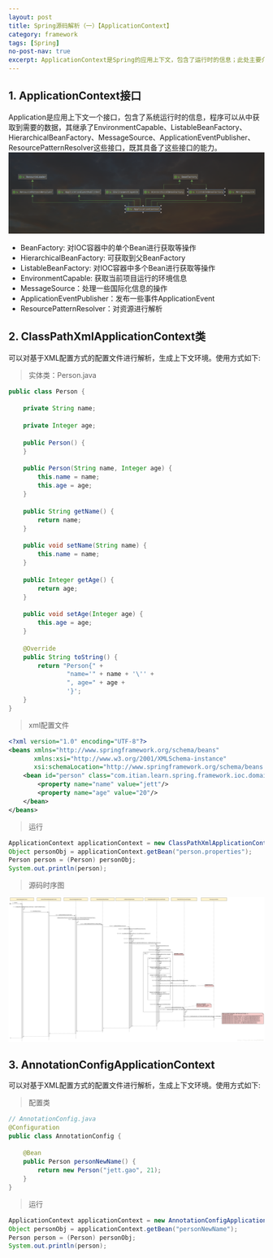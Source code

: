 ```yaml
---
layout: post
title: Spring源码解析（一）【ApplicationContext】
category: framework
tags: [Spring]
no-post-nav: true
excerpt: ApplicationContext是Spring的应用上下文，包含了运行时的信息；此处主要介绍ClassPathXmlApplicationContext和AnnotationConfigApplicationContext。
---
```


## 1. ApplicationContext接口

Application是应用上下文一个接口，包含了系统运行时的信息，程序可以从中获取到需要的数据，其继承了EnvironmentCapable、ListableBeanFactory、HierarchicalBeanFactory、MessageSource、ApplicationEventPublisher、ResourcePatternResolver这些接口，既其具备了这些接口的能力。
![ApplicationContext继承图](/assets/images/posts/java/spring/framework/source/2020-05-06-1/application_context.png)


* BeanFactory: 对IOC容器中的单个Bean进行获取等操作
* HierarchicalBeanFactory: 可获取到父BeanFactory
* ListableBeanFactory: 对IOC容器中多个Bean进行获取等操作
* EnvironmentCapable: 获取当前项目运行的环境信息
* MessageSource：处理一些国际化信息的操作
* ApplicationEventPublisher：发布一些事件ApplicationEvent
* ResourcePatternResolver：对资源进行解析


## 2. ClassPathXmlApplicationContext类

可以对基于XML配置方式的配置文件进行解析，生成上下文环境。使用方式如下:

> 实体类：Person.java

```java
public class Person {

    private String name;

    private Integer age;

    public Person() {
    }

    public Person(String name, Integer age) {
        this.name = name;
        this.age = age;
    }

    public String getName() {
        return name;
    }

    public void setName(String name) {
        this.name = name;
    }

    public Integer getAge() {
        return age;
    }

    public void setAge(Integer age) {
        this.age = age;
    }

    @Override
    public String toString() {
        return "Person{" +
                "name='" + name + '\'' +
                ", age=" + age +
                '}';
    }
}
```

> xml配置文件

```xml
<?xml version="1.0" encoding="UTF-8"?>
<beans xmlns="http://www.springframework.org/schema/beans"
       xmlns:xsi="http://www.w3.org/2001/XMLSchema-instance"
       xsi:schemaLocation="http://www.springframework.org/schema/beans http://www.springframework.org/schema/beans/spring-beans.xsd">
    <bean id="person" class="com.itian.learn.spring.framework.ioc.domain.Person">
        <property name="name" value="jett"/>
        <property name="age" value="20"/>
    </bean>
</beans>
```



> 运行

```java
ApplicationContext applicationContext = new ClassPathXmlApplicationContext("beans.xml");
Object personObj = applicationContext.getBean("person.properties");
Person person = (Person) personObj;
System.out.println(person);
```

> 源码时序图

![ClassPathXmlApplicationContext时序图](/assets/images/posts/java/spring/framework/source/2020-05-06-1/classpathxmlapplication_1.png)



## 3. AnnotationConfigApplicationContext

可以对基于XML配置方式的配置文件进行解析，生成上下文环境。使用方式如下:

> 配置类

```java
// AnnotationConfig.java
@Configuration
public class AnnotationConfig {

    @Bean
    public Person personNewName() {
        return new Person("jett.gao", 21);
    }
}
```

> 运行

```java
ApplicationContext applicationContext = new AnnotationConfigApplicationContext(AnnotationConfig.class);
Object personObj = applicationContext.getBean("personNewName");
Person person = (Person) personObj;
System.out.println(person);
```

